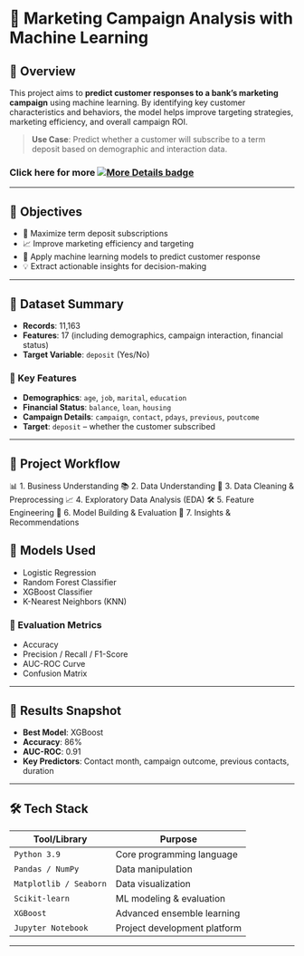 # 🎯 Marketing Campaign Analysis with Machine Learning



## 📘 Overview

This project aims to **predict customer responses to a bank’s marketing campaign** using machine learning. By identifying key customer characteristics and behaviors, the model helps improve targeting strategies, marketing efficiency, and overall campaign ROI.

> **Use Case**: Predict whether a customer will subscribe to a term deposit based on demographic and interaction data.

### Click here for more [![More Details badge](https://img.shields.io/badge/Click-Here-brightgreen.svg)](./FINAL_marketing_campaign_Analysis.ipynb)

---

## 📌 Objectives

- 🎯 Maximize term deposit subscriptions
- 📈 Improve marketing efficiency and targeting
- 🤖 Apply machine learning models to predict customer response
- 💡 Extract actionable insights for decision-making

---

## 🧾 Dataset Summary

- **Records**: 11,163
- **Features**: 17 (including demographics, campaign interaction, financial status)
- **Target Variable**: `deposit` (Yes/No)

### 🔑 Key Features

- **Demographics**: `age`, `job`, `marital`, `education`
- **Financial Status**: `balance`, `loan`, `housing`
- **Campaign Details**: `campaign`, `contact`, `pdays`, `previous`, `poutcome`
- **Target**: `deposit` – whether the customer subscribed

---

## 🧪 Project Workflow

📊 1. Business Understanding
📚 2. Data Understanding
🧹 3. Data Cleaning & Preprocessing
📈 4. Exploratory Data Analysis (EDA)
🛠️ 5. Feature Engineering
🤖 6. Model Building & Evaluation
📌 7. Insights & Recommendations


## 🤖 Models Used

- Logistic Regression
- Random Forest Classifier
- XGBoost Classifier
- K-Nearest Neighbors (KNN)

### 📏 Evaluation Metrics

- Accuracy
- Precision / Recall / F1-Score
- AUC-ROC Curve
- Confusion Matrix

---

## 🚀 Results Snapshot

- **Best Model**: XGBoost
- **Accuracy**: 86%
- **AUC-ROC**: 0.91
- **Key Predictors**: Contact month, campaign outcome, previous contacts, duration

---

## 🛠️ Tech Stack

| Tool/Library       | Purpose                      |
|--------------------|------------------------------|
| `Python 3.9`       | Core programming language     |
| `Pandas / NumPy`   | Data manipulation             |
| `Matplotlib / Seaborn` | Data visualization        |
| `Scikit-learn`     | ML modeling & evaluation      |
| `XGBoost`          | Advanced ensemble learning    |
| `Jupyter Notebook` | Project development platform  |

---
